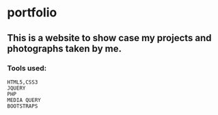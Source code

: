 # portfolio

## This is a website to show case my projects and photographs taken by me.

### Tools used:

    HTML5,CSS3
    JQUERY
    PHP
    MEDIA QUERY
    BOOTSTRAPS
